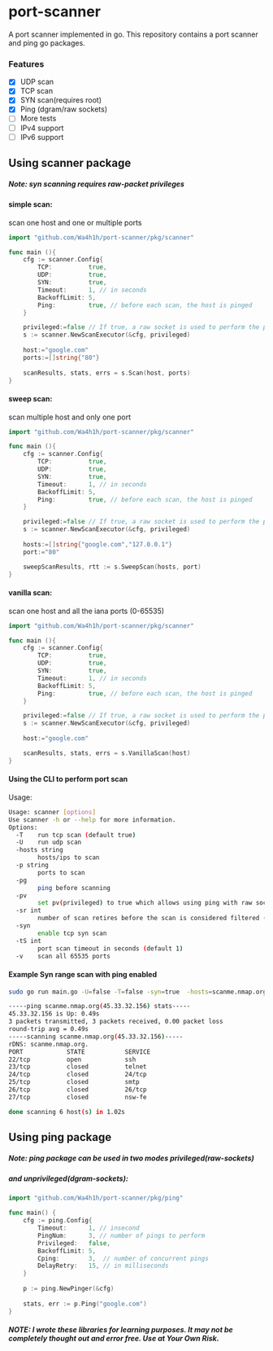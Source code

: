 # port-scanner
A port scanner implemented in go. This repository contains a port scanner and ping go packages.

### Features
- [X] UDP scan
- [X] TCP scan
- [X] SYN scan(requires root)
- [X] Ping (dgram/raw sockets)
- [ ] More tests
- [ ] IPv4 support
- [ ] IPv6 support

## Using scanner package
##### Note: syn scanning requires raw-packet privileges
#### simple scan:
scan one host and one or multiple ports
```go
import "github.com/Wa4h1h/port-scanner/pkg/scanner"

func main (){
	cfg := scanner.Config{
        TCP:          true,
        UDP:          true,
        SYN:          true,
        Timeout:      1, // in seconds
        BackoffLimit: 5,
        Ping:         true, // before each scan, the host is pinged
    }

    privileged:=false // If true, a raw socket is used to perform the ping, otherwise a simple Dgram socket is used
    s := scanner.NewScanExecutor(&cfg, privileged)
    
	host:="google.com"
	ports:=[]string{"80"}
	
    scanResults, stats, errs = s.Scan(host, ports)
}
```
#### sweep scan:
scan multiple host and only one port
```go
import "github.com/Wa4h1h/port-scanner/pkg/scanner"

func main (){
	cfg := scanner.Config{
        TCP:          true,
        UDP:          true,
        SYN:          true,
        Timeout:      1, // in seconds
        BackoffLimit: 5,
        Ping:         true, // before each scan, the host is pinged
    }

    privileged:=false // If true, a raw socket is used to perform the ping, otherwise a simple Dgram socket is used
    s := scanner.NewScanExecutor(&cfg, privileged)
    
	hosts:=[]string{"google.com","127.0.0.1"}
	port:="80"

    sweepScanResults, rtt := s.SweepScan(hosts, port)
}
```
#### vanilla scan:
scan one host and all the iana ports (0-65535)
```go
import "github.com/Wa4h1h/port-scanner/pkg/scanner"

func main (){
	cfg := scanner.Config{
        TCP:          true,
        UDP:          true,
        SYN:          true,
        Timeout:      1, // in seconds
        BackoffLimit: 5,
        Ping:         true, // before each scan, the host is pinged
    }

    privileged:=false // If true, a raw socket is used to perform the ping, otherwise a simple Dgram socket is used
    s := scanner.NewScanExecutor(&cfg, privileged)
	
	host:="google.com"

	scanResults, stats, errs = s.VanillaScan(host)
}
```
#### Using the CLI to perform port scan
Usage:
```bash
Usage: scanner [options]
Use scanner -h or --help for more information.
Options:
  -T    run tcp scan (default true)
  -U    run udp scan
  -hosts string
        hosts/ips to scan
  -p string
        ports to scan
  -pg
        ping before scanning
  -pv
        set pv(privileged) to true which allows using ping with raw socket type instead of dgram socket type
  -sr int
        number of scan retires before the scan is considered filtered (default 3)
  -syn
        enable tcp syn scan
  -tS int
        port scan timeout in seconds (default 1)
  -v    scan all 65535 ports
```

#### Example Syn range scan with ping enabled
```bash
sudo go run main.go -U=false -T=false -syn=true  -hosts=scanme.nmap.org -pg=true -p=22-27

-----ping scanme.nmap.org(45.33.32.156) stats-----
45.33.32.156 is Up: 0.49s
3 packets transmitted, 3 packets received, 0.00 packet loss
round-trip avg = 0.49s
-----scanning scanme.nmap.org(45.33.32.156)-----
rDNS: scanme.nmap.org.
PORT            STATE           SERVICE
22/tcp          open            ssh
23/tcp          closed          telnet
24/tcp          closed          24/tcp
25/tcp          closed          smtp
26/tcp          closed          26/tcp
27/tcp          closed          nsw-fe

done scanning 6 host(s) in 1.02s
```
## Using ping package
##### Note: ping package can be used in two modes privileged(raw-sockets)
##### and unprivileged(dgram-sockets):
```go
import "github.com/Wa4h1h/port-scanner/pkg/ping"

func main() {
    cfg := ping.Config{
        Timeout:      1, // insecond
        PingNum:      3, // number of pings to perform
        Privileged:   false,
        BackoffLimit: 5,
        Cping:        3,  // number of concurrent pings
        DelayRetry:   15, // in milliseconds
    }
    
    p := ping.NewPinger(&cfg)
    
    stats, err := p.Ping("google.com")
}
```

##### NOTE: I wrote these libraries for learning purposes. It may not be completely thought out and error free. Use at Your Own Risk.